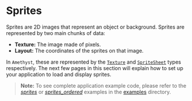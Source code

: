 # Sprites

Sprites are 2D images that represent an object or background. Sprites are represented by two main chunks of data:

* **Texture:** The image made of pixels.
* **Layout:** The coordinates of the sprites on that image.

In `Amethyst`, these are represented by the [`Texture`][doc_tex] and [`SpriteSheet`][doc_ss] types respectively. The next few pages in this section will explain how to set up your application to load and display sprites.

> **Note:** To see complete application example code, please refer to the [*sprites*][ex_sprites] or [*sprites_ordered*][ex_ordered] examples in the [examples][ex_all] directory.

[doc_ss]: https://docs.rs/amethyst_renderer/latest/amethyst_renderer/struct.SpriteSheet.html
[doc_tex]: https://docs.rs/amethyst_renderer/latest/amethyst_renderer/struct.Texture.html
[ex_all]: https://github.com/amethyst/amethyst/tree/master/examples
[ex_ordered]: https://github.com/amethyst/amethyst/tree/master/examples/sprites_ordered
[ex_sprites]: https://github.com/amethyst/amethyst/tree/master/examples/sprites

